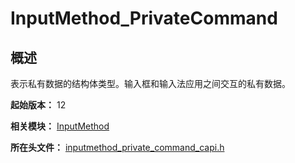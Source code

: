 # InputMethod_PrivateCommand
<!--Kit: IME Kit-->
<!--Subsystem: MiscServices-->
<!--Owner: @illybyy-->
<!--Designer: @andeszhang-->
<!--Tester: @murphy1984-->
<!--Adviser: @zhang_yixin13-->

## 概述

表示私有数据的结构体类型。输入框和输入法应用之间交互的私有数据。

**起始版本：** 12

**相关模块：** [InputMethod](capi-inputmethod.md)

**所在头文件：** [inputmethod_private_command_capi.h](capi-inputmethod-private-command-capi-h.md)

